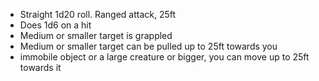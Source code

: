 - Straight 1d20 roll. Ranged attack, 25ft
- Does 1d6 on a hit
- Medium or smaller target is grappled
- Medium or smaller target can be pulled up to 25ft towards you
- immobile object or a large creature or bigger, you can move up to 25ft towards it